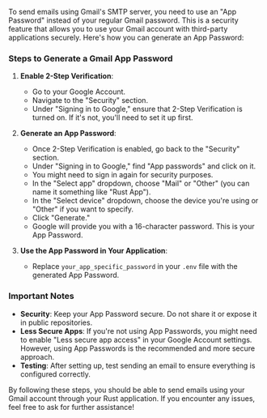 To send emails using Gmail's SMTP server, you need to use an "App Password" instead of your regular Gmail password. This is a security feature that allows you to use your Gmail account with third-party applications securely. Here's how you can generate an App Password:

### Steps to Generate a Gmail App Password

1. **Enable 2-Step Verification**:

   - Go to your Google Account.
   - Navigate to the "Security" section.
   - Under "Signing in to Google," ensure that 2-Step Verification is turned on. If it's not, you'll need to set it up first.

2. **Generate an App Password**:

   - Once 2-Step Verification is enabled, go back to the "Security" section.
   - Under "Signing in to Google," find "App passwords" and click on it.
   - You might need to sign in again for security purposes.
   - In the "Select app" dropdown, choose "Mail" or "Other" (you can name it something like "Rust App").
   - In the "Select device" dropdown, choose the device you're using or "Other" if you want to specify.
   - Click "Generate."
   - Google will provide you with a 16-character password. This is your App Password.

3. **Use the App Password in Your Application**:
   - Replace `your_app_specific_password` in your `.env` file with the generated App Password.

### Important Notes

- **Security**: Keep your App Password secure. Do not share it or expose it in public repositories.
- **Less Secure Apps**: If you're not using App Passwords, you might need to enable "Less secure app access" in your Google Account settings. However, using App Passwords is the recommended and more secure approach.
- **Testing**: After setting up, test sending an email to ensure everything is configured correctly.

By following these steps, you should be able to send emails using your Gmail account through your Rust application. If you encounter any issues, feel free to ask for further assistance!
